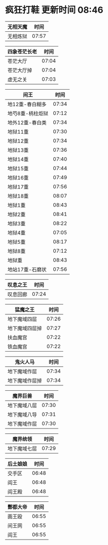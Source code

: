 # 疯狂打鞋 更新时间 08:46

| 无相天魔   | 时间    |
|--------|-------|
| 无相炼狱 | 07:57 |

| 四象苍茫长老   | 时间    |
|--------|-------|
| 苍茫大厅 | 07:04 |
| 苍茫大厅掉 | 07:04 |
| 虚无之关 | 07:03 |

| 间王   | 时间    |
|--------|-------|
| 地12重-春白糊多 | 07:34 |
| 地芍8重-柄柱炬狱 | 07:12 |
| 地外12重-春白类 | 07:34 |
| 地狱11重 | 07:30 |
| 地狱12重 | 07:34 |
| 地狱13重 | 07:36 |
| 地狱14重 | 07:40 |
| 地狱15重 | 07:44 |
| 地狱16重 | 07:49 |
| 地狱17重 | 07:56 |
| 地狱18重 | 08:07 |
| 地狱1重 | 08:43 |
| 地狱2重 | 08:41 |
| 地狱3重 | 08:22 |
| 地狱4重 | 07:05 |
| 地狱5重 | 08:17 |
| 地狱8重 | 07:12 |
| 地狱重 | 08:43 |
| 地站17重-石磨状 | 07:56 |

| 叹息之王   | 时间    |
|--------|-------|
| 叹息回廊 | 07:24 |

| 猛魔之王   | 时间    |
|--------|-------|
| 地下魔域四层 | 07:26 |
| 地下魔域四层掉 | 07:27 |
| 扶血魔宫 | 07:22 |
| 铁血魔宫 | 07:22 |

| 鬼火人马   | 时间    |
|--------|-------|
| 地下魔域作层 | 07:34 |
| 地下魔域作层掉 | 07:34 |

| 魔界巨兽   | 时间    |
|--------|-------|
| 地下魔域八层 | 07:30 |
| 地下魔域八导 | 07:31 |
| 地下魔域作层 | 07:30 |

| 魔界统领   | 时间    |
|--------|-------|
| 地下魔域七层 | 07:29 |

| 后土娘娘   | 时间    |
|--------|-------|
| 交手区 | 06:48 |
| 阎王 | 06:48 |
| 阎王殿 | 06:48 |

| 酆都大帝   | 时间    |
|--------|-------|
| 画王殴 | 06:55 |
| 间王网 | 06:55 |
| 阎王 | 06:55 |